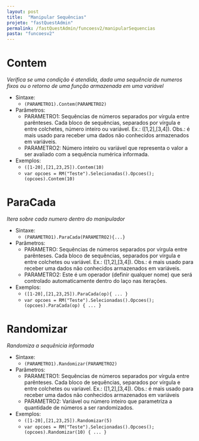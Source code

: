 ```yaml
---
layout: post
title:  "Manipular Sequências"
projeto: "fastQuestAdmin"
permalink: /fastQuestAdmin/funcoesv2/manipularSequencias
pasta: "funcoesv2"
---
```


# Contem
*Verifica se uma condição é atendida, dada uma sequência de numeros fixos ou o retorno de uma função armazenada em uma variável*

- Sintaxe:
  - `(PARAMETRO1).Contem(PARAMETRO2)`
- Parâmetros:
  - PARAMETRO1: Sequências de números separados por vírgula entre parênteses. Cada bloco de sequências, separados por vírgula     e         entre colchetes, número inteiro ou variável. Ex.: ([1,2],[3,4]). Obs.: é mais usado para receber uma dados não conhecidos               armazenados em variáveis.
  - PARAMETRO2: Número inteiro ou variável que representa o valor a ser avaliado com a sequência numérica informada.
- Exemplos:
  - `([1-20],[21,23,25]).Contem(10)`
  - `var opcoes = RM("Teste").Selecionadas().Opcoes(); (opcoes).Contem(10)`
  
# ParaCada
*Itera sobre cada numero dentro do manipulador*

- Sintaxe:
  - `(PARAMETRO1).ParaCada(PARAMETRO2){...}`
- Parâmetros:
  - PARAMETRO: Sequências de números separados por vírgula entre parênteses. Cada bloco de sequências, separados por vírgula e     entre colchetes ou variável. Ex.: ([1,2],[3,4]). Obs.: é mais usado para receber uma dados não conhecidos armazenados em variáveis.
  - PARAMETRO2: Este é um operador (definir qualquer nome) que será controlado automaticamente dentro do laço nas iterações.
- Exemplos:
  - `([1-20],[21,23,25]).ParaCada(op){ ... }`
  - `var opcoes = RM("Teste").Selecionadas().Opcoes(); (opcoes).ParaCada(op) { ... }`

# Randomizar
*Randomiza a sequênicia informada*

- Sintaxe:
  - `(PARAMETRO1).Randomizar(PARAMETRO2)`
- Parâmetros:
  - PARAMETRO1: Sequências de números separados por vírgula entre parênteses. Cada bloco de sequências, separados por                       vírgula e entre colchetes ou variavel. Ex.: ([1,2],[3,4]). Obs.: é mais usado para receber uma dados não conhecidos armazenados em       variáveis
  - PARAMETRO2: Variável ou número inteiro que parametriza a quantidade de números a ser randomizados.
- Exemplos:
  - `([1-20],[21,23,25]).Randomizar(5)`
  - `var opcoes = RM("Teste").Selecionadas().Opcoes(); (opcoes).Randomizar(10) { ... }`
